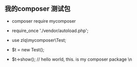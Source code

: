 ## 我的composer 测试包

- composer require mycomposer

- require_once './vendor/autoload.php';

- use zlq\mycomposer\Test;

- $t = new Test();

- $t->show(); // hello world, this. is my composer package \n
